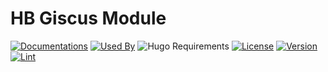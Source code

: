 # HB Giscus Module

[![Documentations](https://img.shields.io/badge/docs-references-blue?logo=hugo&style=flat-square)](https://hb.hugomods.com)
[![Used By](https://img.shields.io/badge/dynamic/json?color=success&label=used+by&query=repositories_humanize&logo=hugo&style=flat-square&url=https://api.razonyang.com/v1/github/dependents/hbstack/giscus)](https://github.com/hbstack/giscus/network/dependents)
![Hugo Requirements](https://img.shields.io/badge/dynamic/json?color=important&label=requirements&query=requirements&logo=hugo&style=flat-square&url=https://api.razonyang.com/v1/hugo/modules/github.com/hbstack/giscus)
[![License](https://img.shields.io/github/license/hbstack/giscus?style=flat-square)](https://github.com/hbstack/giscus/blob/main/LICENSE)
[![Version](https://img.shields.io/badge/dynamic/json?color=blue&label=version&query=name&url=https://api.razonyang.com/v1/github/tag/hbstack/giscus&style=flat-square)](https://github.com/hbstack/giscus/tags)
[![Lint](https://github.com/hbstack/giscus/actions/workflows/lint.yml/badge.svg?style=flat-square)](https://github.com/hbstack/giscus/actions/workflows/lint.yml)
